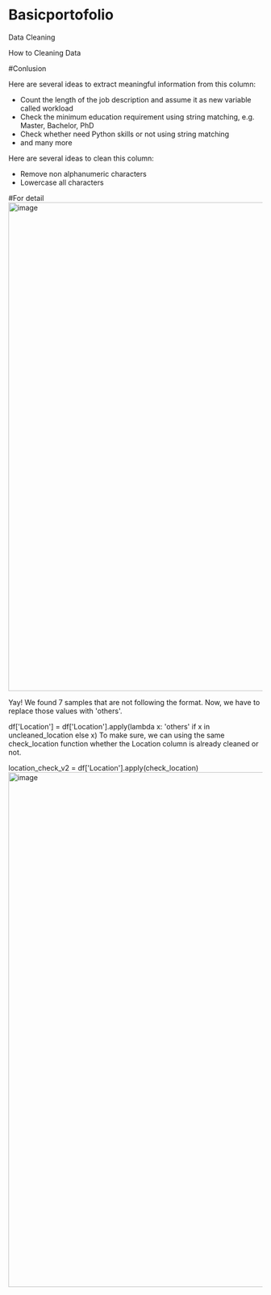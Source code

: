 # Basicportofolio
Data Cleaning

How to Cleaning Data

#Conlusion

Here are several ideas to extract meaningful information from this column:
- Count the length of the job description and assume it as new variable called workload
- Check the minimum education requirement using string matching, e.g. Master, Bachelor, PhD
- Check whether need Python skills or not using string matching
- and many more


Here are several ideas to clean this column:
- Remove non alphanumeric characters
- Lowercase all characters


#For detail
<img width="969" alt="image" src="https://user-images.githubusercontent.com/56513898/140523731-e11b16d3-ef71-49b8-9059-b85d42385a34.png">

Yay! We found 7 samples that are not following the format. Now, we have to replace those values with 'others'.

df['Location'] = df['Location'].apply(lambda x: 'others' if x in uncleaned_location else x)
To make sure, we can using the same check_location function whether the Location column is already cleaned or not.

location_check_v2 = df['Location'].apply(check_location)
<img width="1021" alt="image" src="https://user-images.githubusercontent.com/56513898/140525384-406a8cce-3b03-4e7d-bd36-5534c7e90603.png">
